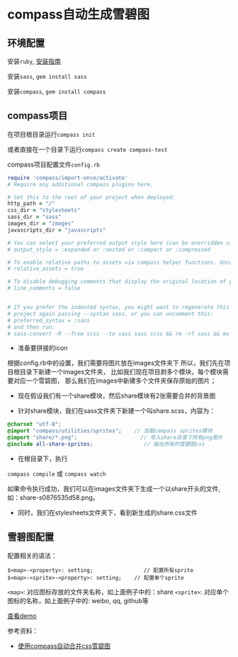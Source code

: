 # compass自动生成雪碧图

## 环境配置

安装`ruby`, [安装指南](https://www.ruby-lang.org/en/documentation/installation/)

安装`sass`, ```gem install sass```

安装`compass`, ```gem install compass```

## compass项目

在项目根目录运行```compass init```

或者直接在一个目录下运行```compass create compass-test```

compass项目配置文件`config.rb`

```rb
require 'compass/import-once/activate'
# Require any additional compass plugins here.

# Set this to the root of your project when deployed:
http_path = "/"
css_dir = "stylesheets"
sass_dir = "sass"
images_dir = "images"
javascripts_dir = "javascripts"

# You can select your preferred output style here (can be overridden via the command line):
# output_style = :expanded or :nested or :compact or :compressed

# To enable relative paths to assets via compass helper functions. Uncomment:
# relative_assets = true

# To disable debugging comments that display the original location of your selectors. Uncomment:
# line_comments = false


# If you prefer the indented syntax, you might want to regenerate this
# project again passing --syntax sass, or you can uncomment this:
# preferred_syntax = :sass
# and then run:
# sass-convert -R --from scss --to sass sass scss && rm -rf sass && mv scss sass
```

- 准备要拼接的icon

根据config.rb中的设置，我们需要将图片放在images文件夹下
所以，我们先在项目根目录下新建一个images文件夹，
比如我们现在项目㓟多个模块，每个模块需要对应一个雪碧图，
那么我们在images中新建多个文件夹保存原始的图片；

- 现在假设我们有一个share模块，然后share模块有2张需要合并的背景图

- 针对share模块，我们在sass文件夹下新建一个叫share.scss，内容为：

```scss
@charset "utf-8";
@import "compass/utilities/sprites";    // 加载compass sprites模块
@import "share/*.png";                    // 导入share目录下所有png图片
@include all-share-sprites;                // 输出所有的雪碧图css
```

- 在根目录下，执行

```compass compile```
或
```compass watch```

如果命令执行成功，我们可以在images文件夹下生成一个以share开头的文件,如：share-s0876535d58.png。

- 同时，我们在stylesheets文件夹下，看到新生成的share.css文件


## 雪碧图配置

配置相关的语法：

```
$<map>-<property>: setting;                // 配置所有sprite
$<map>-<sprite>-<property>: setting;    // 配置单个sprite
```

`<map>`: 对应图标存放的文件夹名称，如上面例子中的：share
`<sprite>`: 对应单个图标的名称，如上面例子中的: weibo, qq, github等

[查看demo](../code/compass-demo/sass/share.scss)

参考资料：
- [使用compass自动合并css雪碧图](https://www.w3ctech.com/topic/620)